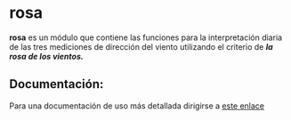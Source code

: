 # rosa
**rosa** es un módulo que contiene las funciones para la interpretación diaria de las tres mediciones de dirección del viento utilizando el criterio de ***la rosa de los vientos.***

## Documentación:
Para una documentación de uso más detallada dirigirse a [este enlace](https://aplicaciones-climaticas-insivumeh.github.io/rosa/rosa.html)

